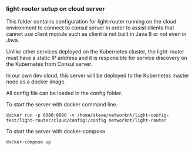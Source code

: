### light-router setup on cloud server

This folder contains configuration for light-router running on the cloud environment
to connect to consul server in order to assist clients that cannot use client module
such as client is not built in Java 8 or not even in Java. 

Unlike other services deployed on the Kubernetes cluster, the light-router must have
a static IP address and it is responsible for service discovery on the Kubernetes from
Consul server. 

In our own dev cloud, this server will be deployed to the Kubernetes master node as
a docker image. 

All config file can be loaded in the config folder.

To start the server with docker command line. 

```
docker run -p 8080:8080 -v /home/steve/networknt/light-config-test/light-router/cloud/config:/config networknt/light-router
```


To start the server with docker-compose

```
docker-compose up
```
